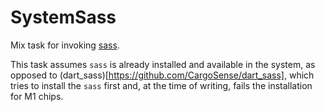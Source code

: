 # SystemSass

Mix task for invoking [sass](https://sass-lang.com/).

This task assumes `sass` is already installed and available in the system, as opposed to (dart_sass)[https://github.com/CargoSense/dart_sass], which tries to install the `sass` first and, at the time of writing, fails the installation for M1 chips.
